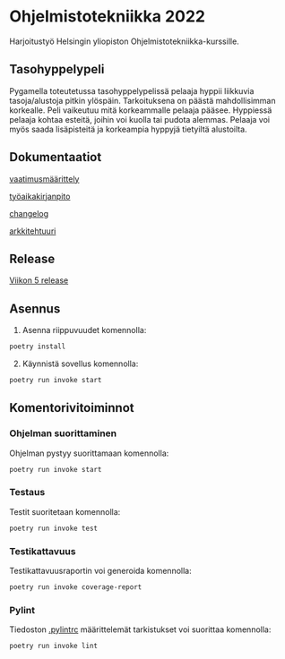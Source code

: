 # Ohjelmistotekniikka 2022

Harjoitustyö Helsingin yliopiston Ohjelmistotekniikka-kurssille.

## Tasohyppelypeli

Pygamella toteutetussa tasohyppelypelissä pelaaja hyppii liikkuvia tasoja/alustoja pitkin ylöspäin. Tarkoituksena on päästä mahdollisimman korkealle. Peli vaikeutuu mitä korkeammalle pelaaja pääsee. Hyppiessä pelaaja kohtaa esteitä, joihin voi kuolla tai pudota alemmas. Pelaaja voi myös saada lisäpisteitä ja korkeampia hyppyjä tietyiltä alustoilta.

## Dokumentaatiot

[vaatimusmäärittely](https://github.com/nicolaskivimaki/ot-harjoitustyo22/blob/master/tasohyppelypeli/dokumentaatio/vaatimusmaarittely.md)

[työaikakirjanpito](https://github.com/nicolaskivimaki/ot-harjoitustyo22/blob/master/tasohyppelypeli/dokumentaatio/tuntikirjanpito.md)

[changelog](https://github.com/nicolaskivimaki/ot-harjoitustyo22/blob/master/tasohyppelypeli/dokumentaatio/changelog.md)

[arkkitehtuuri](https://github.com/nicolaskivimaki/ot-harjoitustyo22/blob/master/tasohyppelypeli/dokumentaatio/arkkitehtuuri.md)

## Release

[Viikon 5 release](https://github.com/nicolaskivimaki/ot-harjoitustyo22/releases/tag/viikko5)


## Asennus

1. Asenna riippuvuudet komennolla:

```bash
poetry install
```

2. Käynnistä sovellus komennolla:

```bash
poetry run invoke start
```

## Komentorivitoiminnot

### Ohjelman suorittaminen

Ohjelman pystyy suorittamaan komennolla:

```bash
poetry run invoke start
```

### Testaus

Testit suoritetaan komennolla:

```bash
poetry run invoke test
```

### Testikattavuus

Testikattavuusraportin voi generoida komennolla:

```bash
poetry run invoke coverage-report
```
### Pylint

Tiedoston [.pylintrc](https://github.com/nicolaskivimaki/ot-harjoitustyo22/blob/master/tasohyppelypeli/.pylintrc) määrittelemät tarkistukset voi suorittaa komennolla:

```bash
poetry run invoke lint
```
